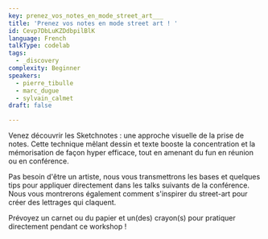 ```yaml
---
key: prenez_vos_notes_en_mode_street_art___
title: 'Prenez vos notes en mode street art ! '
id: Cevp7DbLuKZDdbpilBlK
language: French
talkType: codelab
tags:
  - _discovery
complexity: Beginner
speakers:
  - pierre_tibulle
  - marc_dugue
  - sylvain_calmet
draft: false

---
```


Venez découvrir les Sketchnotes : une approche visuelle de la prise de notes. Cette technique mêlant dessin et texte booste la concentration et la mémorisation de façon hyper efficace, tout en amenant du fun en réunion ou en conférence. 

Pas besoin d'être un artiste, nous vous transmettrons les bases et quelques tips pour appliquer directement dans les talks suivants de la conférence. Nous vous montrerons également comment s'inspirer du street-art pour créer des lettrages qui claquent. 

Prévoyez un carnet ou du papier et un(des) crayon(s) pour pratiquer directement pendant ce workshop !